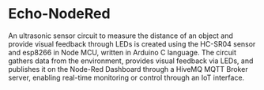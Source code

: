# Echo-NodeRed
An ultrasonic sensor circuit to measure the distance of an object and provide visual feedback through LEDs is created using the HC-SR04 sensor and esp8266 in Node MCU, written in Arduino C language. The circuit gathers data from the environment, provides visual feedback via LEDs, and publishes it on the Node-Red Dashboard through a HiveMQ MQTT Broker server, enabling real-time monitoring or control through an IoT interface.
